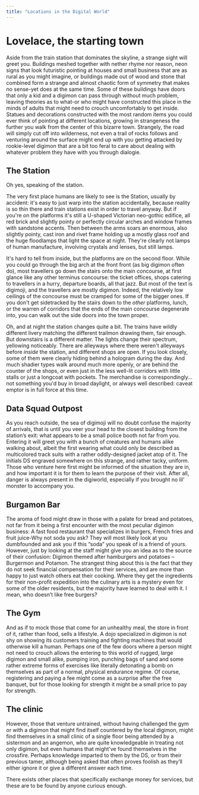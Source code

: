 ```yaml
---
title: "Locations in the Digital World"
---
```

# Lovelace, the starting town

Aside from the train station that dominates the skyline, a strange sight will greet you. 
Buildings meshed together with nether rhyme nor reason, neon signs that look futuristic pointing at houses and small business that are as rural as you might imagine, or buildings made out of wood and stone that combined form a strange and almost chaotic form of symmetry that makes no sense-yet does at the same time.
Some of these buildings have doors that only a kid and a digimon can pass through without much problem, leaving theories as to what-or who might have constructed this place in the minds of adults that might need to crouch uncomfortably to get inside. 
Statues and decorations constructed with the most random items you could ever think of pointing at different locations, growing in strangeness the further you walk from the center of this bizarre town. 
Strangely, the road will simply cut off into wilderness, not even a trail of rocks follows and venturing around the surface might end up with you getting attacked by rookie-level digimon that are a bit too feral to care about dealing with whatever problem they have with you through dialogie.

## The Station
Oh yes, speaking of the station.

The very first place humans are likely to see is the Station, usually by accident: it's easy to just warp into the station accidentally, because reality is so thin there and train stations exist in order to travel anyway. But if you're on the platforms it's still a U-shaped Victorian neo-gothic edifice, all red brick and slightly pointy or perfectly circular arches and window frames with sandstone accents. Then between the arms soars an enormous, also slightly pointy, cast iron and rivet frame holding up a mostly glass roof and the huge floodlamps that light the space at night. They're clearly not lamps of human manufacture, involving crystals and lenses, but still lamps.

It's hard to tell from inside, but the platforms are on the second floor. While you could go through the big arch at the front front (as big digimon often do), most travellers go down the stairs onto the main concourse, at first glance like any other terminus concourse: the ticket offices, shops catering to travellers in a hurry, departure boards, all that jazz. But most of the text is digimoji, and the travellers are mostly digimon. Indeed, the relatively low ceilings of the concourse must be cramped for some of the bigger ones. If you don't get sidetracked by the stairs down to the *other* platforms, lunch, or the warren of corridors that the ends of the main concourse degenerate into, you can walk out the side doors into the town proper.

Oh, and at night the station changes quite a bit. The trains have wildly different livery matching the different trailmon drawing them, fair enough. But downstairs is a different matter. The lights change their spectrum, yellowing noticeably. There are alleyways where there weren't alleyways before *inside* the station, and different shops are open. If you look closely, some of them were clearly hiding behind a hologram during the day. And much shadier types walk around much more openly, or are behind the counter of the shops, or even just in the less well-lit corridors with little stalls or just a longcoat with pockets. The merchandise is correspondingly... not something you'd buy in broad daylight, or always well described: caveat emptor is in full force at this time.

## Data Squad Outpost
As you reach outside, the sea of digimoji will no doubt confuse the majority of arrivals, that is until you veer your head to the closest building from the station’s exit: what appears to be a small police booth not far from you.
Entering it will greet you with a bunch of creatures and humans alike walking about, albeit the first wearing what could only be described as multicolored track suits with a rather oddly-designed jacket atop of it.
The initials DS engraved somewhere on this strange, and rather tacky, uniform.
Those who venture here first might be informed of the situation they are in, and how important it is for them to learn the purpose of their visit.
After all, danger is always present in the digiworld, especially if you brought no lil’ monster to accompany you.

## Burgamon Bar
The aroma of food might draw in those with a palate for bread and potatoes, not far from it being a first encounter with the most peculiar digimon business: A fast food restaurant that specializes in burgers, French fries and fruit juice-Why not soda you ask?
They will most likely look at you dumbfounded and ask you if this “soda” you speak of is a friend of yours.
However, just by looking at the staff might give you an idea as to the source of their confusion: Digimon themed after hamburgers and potatoes – Burgermon and Potamon.
The strangest thing about this is the fact that they do not seek financial compensation for their services, and are more than happy to just watch others eat their cooking. 
Where they get the ingredients for their non-profit expedition into the culinary arts is a mystery even for some of the older residents, but the majority have learned to deal with it.
I mean, who doesn’t like free burgers?

## The Gym
And as if to mock those that come for an unhealthy meal, the store in front of it, rather than food, sells a lifestyle.
A dojo specialized in digimon is not shy on showing its customers training and fighting machines that would otherwise kill a human.
Perhaps one of the few doors where a person might not need to crouch allows the entering to this world of rugged, large digimon and small alike, pumping iron, punching bags of sand and some rather extreme forms of exercises like literally detonating a bomb on themselves as part of a normal, physical endurance regime.
Of course, registering and paying a fee might come as a surprise after the free banquet, but for those looking for strength it might be a small price to pay for strength.

## The clinic
However, those that venture untrained, without having challenged the gym or with a digimon that might find itself countered by the local digimon, might find themselves in a small clinic of a single floor being attended by a sistermon and an angemon, who are quite knowledgeable in treating not only digimon, but even humans that might’ve found themselves in the crossfire.
Perhaps knowledge imparted to them by the DS, or from their previous tamer, although being asked that often proves foolish as they’ll either ignore it or give a different answer each time.

There exists other places that specifically exchange money for services, but these are to be found by anyone curious enough.

